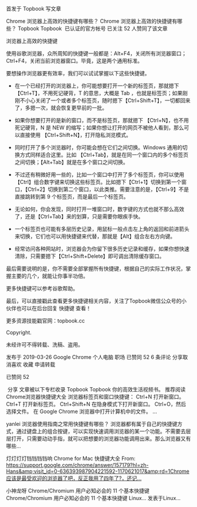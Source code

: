 
首发于
Topbook
写文章

Chrome 浏览器上高效的快捷键有哪些？
Chrome 浏览器上高效的快捷键有哪些？
Topbook
Topbook
​
已认证的官方帐号
已关注
52 人赞同了该文章

浏览器上高效的快捷键


使用谷歌浏览器，众所周知的快捷键一般都是：Alt+F4，关闭所有浏览器窗口；Ctrl+F4，关闭当前浏览器窗口。毕竟，这是两个通用标准。



要想操作浏览器更有效率，我们可以试试掌握以下这些快捷键。



+ 在一个已经打开的浏览器上，你可能想要打开一个新的标签页，那就摁下【Ctrl+T】，不用死记硬背，T 的意思，大概是 Tab ，也就是标签页；如果刚刚不小心关闭了一个或者多个标签页，随时摁下【Ctrl+Shift+T】，一切都回来了，多摁一次，就会恢复更早前的一批。



+ 如果你想要打开的是新的窗口，而不是标签页，那就摁下 【Ctrl+N】，也不用死记硬背，N 是 NEW 的缩写；如果你想让打开的网页不被他人看到，那么可以直接使用 【Ctrl+Shift+N】，打开隐私浏览模式。



+ 同时打开了多个浏览器时，你可能会想在它们之间切换。Windows 通用的切换方式同样适合这里。比如 【Ctrl+Tab】，就是在同一个窗口内的多个标签页之间切换；【Alt+Tab】就是在多个窗口之间切换。



+ 不过还有稍微好用一些的，比如一个窗口中打开了多个标签页，你可以使用【Ctrl】组合数字键来切换这些标签页。比如摁下【Ctrl+1】切换到第一个窗口，【Ctrl+2】切换到第二个窗口，以此类推。需要注意的是，【Ctrl+9】不是直接跳转到第 9 个标签页，而是最后一个标签页。



+ 无论如何，你会发现，同时打开一堆窗口时，数字键的方式也就不那么高效了，还是【Ctrl+Tab】来的划算，只是需要你眼疾手快。



+ 一个标签页也可能有多层历史记录，用鼠标一般点击左上角的返回和前进箭头来切换，它们也可以用快捷键来代替，那就是【Alt】组合左右方向键。



+ 经常访问各种网站时，浏览器会为你留下很多历史记录和缓存，如果你想快速清除，只需要摁下【Ctrl+Shift+Delete】即可调出清除缓存窗口。



最后需要说明的是，你不需要全部掌握所有快捷键，根据自己的实际工作状况，掌握主要的几个，就能让你事半功倍。



更多快捷键可以参考谷歌帮助。





最后，可以直接戳此查看更多快捷键相关内容，关注了Topbook微信公众号的小伙伴也可以在后台回复 快捷键 查看！





更多资源技能戳官网：topbook.cc


Copyright.

未经许可不得转载、洗稿、盗用。

发布于 2019-03-26
Google Chrome
个人电脑
职场
​已赞同 52​
​6 条评论
​分享
​取消喜欢
​收藏
​申请转载
​

已赞同 52

​
分享
文章被以下专栏收录
Topbook
Topbook
你的高效生活视频书。
推荐阅读
Chrome浏览器快捷键大全
浏览器标签页和窗口快捷键： Ctrl+N 打开新窗口。 Ctrl+T 打开新标签页。 Ctrl+Shift+N 在隐身模式下打开新窗口。 Ctrl+O，然后选择文件。 在 Google Chrome 浏览器中打开计算机中的文件。 …

yanlei
浏览器使用指南之常用快捷键有哪些？
浏览器都有属于自己的快捷键方式，通过键盘上的组合按键，可以实现快速调用浏览器的某一个功能。不需要去层层打开，只需要动动手指，就可以把想要的浏览器功能调用出来。那么浏览器又有哪些…

灯灯灯灯铛铛铛铛响
Chrome for Mac 快捷键大全
From: https://support.google.com/chrome/answer/157179?hl=zh-Hans&amp;visit_id=0-636393987904221592-1170621017&amp;rd=1Chrome应该是最受欢迎的浏览器了吧，反正我用了四年了?，还记…

小神龙呀
Chrome/Chromium 用户必知必会的 11 个基本快捷键
Chrome/Chromium 用户必知必会的 11 个基本快捷键
Linux...
发表于Linux...
